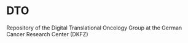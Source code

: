 # DTO
Repository of the Digital Translational Oncology Group at the German Cancer Research Center (DKFZ)
